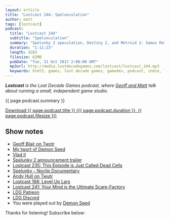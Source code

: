 ```yaml
---
layout: article
title: "Lostcast 244: Spelunculation"
author: matt
tags: [lostcast]
podcast:
  title: "Lostcast 244"
  subtitle: "Spelunculation"
  summary: "Spelunky 2 speculation, Destiny 2, and Metroid 2: Samus Returns"
  duration: "1:11:23"
  length: 4283
  filesize: 62MB
  pubDate: "Tue, 31 Oct 2017 2:08:00 GMT"
  mp3url: http://media.lostdecadegames.com/lostcast/lostcast_244.mp3
  keywords: html5, games, lost decade games, gamedev, podcast, indie, lostcast
---
```

_**Lostcast** is the Lost Decade Games podcast, where [Geoff and Matt](/about/) talk about running a small, independent game studio._

{{ page.podcast.summary }}

<a class="download-podcast" href="{{ page.podcast.mp3url }}">
	Download {{ page.podcast.title }} ({{ page.podcast.duration }}, {{ page.podcast.filesize }})
</a>

## Show notes

* [Geoff Blair on Twotr](https://twitter.com/geoffblair)
* [My twort of Demon Seed](https://twitter.com/richtaur/status/925443840730730497)
* [Vlad II](https://joshuamorse.bandcamp.com/album/vlad-ii)
* [Spelunky 2 announcement trailer](https://www.youtube.com/watch?v=EywsqbENxwE)
* [Lostcast 235: This Episode is Just Called Dead Cells](http://www.lostdecadegames.com/lostcast-235/)
* [Spelunky - Noclip Documentary](https://www.youtube.com/watch?v=jv434Xyybqc)
* [Andy Hull on Twutr](https://twitter.com/StoryFort)
* [Lostcast 188: Level Up Lars](http://www.lostdecadegames.com/lostcast-188/)
* [Lostcast 241: Your Mind is the Ultimate Scare-Factory](http://www.lostdecadegames.com/lostcast-241/)
* [LDG Patreon](https://www.patreon.com/lostdecadegames)
* [LDG Discord](https://discord.gg/jNHav65)
* You were played out by [Demon Seed](https://joshuamorse.bandcamp.com/album/single-demon-seed-castlevania-3-arrangement)

Thanks for listening! Subscribe below:
